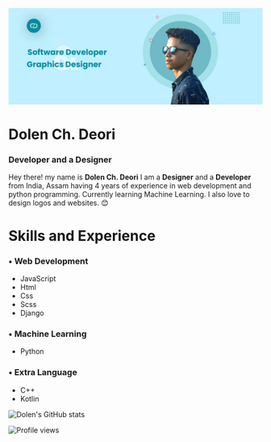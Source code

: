 ![Banner image](https://github.com/DolenDeori/DolenDeori/blob/main/banner.jpg)
# Dolen Ch. Deori
### Developer and a Designer

Hey there! my name is **Dolen Ch. Deori** I am a **Designer** and a **Developer** from India, Assam having 4 years of experience in web development and python programming. Currently learning Machine Learning. I also love to design logos and websites. 😊

# Skills and Experience
### • Web Development
* JavaScript 
* Html
* Css
* Scss
* Django

### • Machine Learning
* Python

### • Extra Language
* C++
* Kotlin

![Dolen's GitHub stats](https://github-readme-stats.vercel.app/api?username=DolenDeori&show_icons=true&theme=radical)


![Profile views](https://gpvc.arturio.dev/DolenDeori)  
